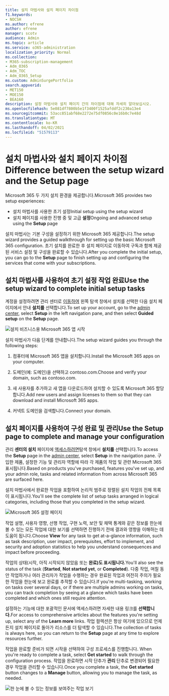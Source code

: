 ```yaml
---
title: 설치 마법사와 설치 페이지 차이점
f1.keywords:
- NOCSH
ms.author: efrene
author: efrene
manager: scotv
audience: Admin
ms.topic: article
ms.service: o365-administration
localization_priority: Normal
ms.collection:
- M365-subscription-management
- Adm_O365
- Adm_TOC
- Adm_O365_Setup
ms.custom: AdminSurgePortfolio
search.appverid:
- MET150
- MOE150
- BEA160
description: 설정 마법사와 설치 페이지 간의 차이점에 대해 자세히 알아보십시오.
ms.openlocfilehash: 5e081df7800b5e1f3400f1525afddf2c230a13e4
ms.sourcegitcommit: 53acc851abf68e2272e75df0856c0e16b0c7e48d
ms.translationtype: MT
ms.contentlocale: ko-KR
ms.lasthandoff: 04/02/2021
ms.locfileid: "51579113"
---
```

# <a name="difference-between-the-setup-wizard-and-the-setup-page"></a><span data-ttu-id="6e636-103">설치 마법사와 설치 페이지 차이점</span><span class="sxs-lookup"><span data-stu-id="6e636-103">Difference between the setup wizard and the Setup page</span></span>

<span data-ttu-id="6e636-104">Microsoft 365 두 가지 설치 환경을 제공합니다.</span><span class="sxs-lookup"><span data-stu-id="6e636-104">Microsoft 365 provides two setup experiences:</span></span> 

- <span data-ttu-id="6e636-105">설치 마법사를 사용한 초기 설정</span><span class="sxs-lookup"><span data-stu-id="6e636-105">Initial setup using the setup wizard</span></span>
- <span data-ttu-id="6e636-106">설치 페이지를 사용한 진행 중 및 고급 **설정**</span><span class="sxs-lookup"><span data-stu-id="6e636-106">Ongoing and advanced setup using the **Setup** page</span></span>

<span data-ttu-id="6e636-107">설치 마법사는 기본 구성을 설정하기 위한 Microsoft 365 제공합니다.</span><span class="sxs-lookup"><span data-stu-id="6e636-107">The setup wizard provides a guided walkthrough for setting up the basic Microsoft 365 configuration.</span></span> <span data-ttu-id="6e636-108">초기 설치를 완료한 후 설치  페이지로 이동하여 구독과 함께 제공된 서비스 설정 및 구성을 완료할 수 있습니다.</span><span class="sxs-lookup"><span data-stu-id="6e636-108">After you complete the initial setup, you can go to the **Setup** page to finish setting up and configuring the services that come with your subscriptions.</span></span>

## <a name="use-the-setup-wizard-to-complete-initial-setup-tasks"></a><span data-ttu-id="6e636-109">설치 마법사를 사용하여 초기 설정 작업 완료</span><span class="sxs-lookup"><span data-stu-id="6e636-109">Use the setup wizard to complete initial setup tasks</span></span>

<span data-ttu-id="6e636-110">계정을 설정하려면 관리 센터로 [이동하여](https://go.microsoft.com/fwlink/p/?linkid=2024339)  왼쪽 탐색 창에서 설치를 선택한  다음 설치 페이지에서 안내 **설치를** 선택합니다.</span><span class="sxs-lookup"><span data-stu-id="6e636-110">To set up your account, go to the [admin center](https://go.microsoft.com/fwlink/p/?linkid=2024339), select **Setup** in the left navigation pane, and then select **Guided setup** on the **Setup** page.</span></span>

![설치 비즈니스용 Microsoft 365 앱 시작](../../media/o365b-guided-setup.png)

<span data-ttu-id="6e636-112">설치 마법사가 다음 단계를 안내합니다.</span><span class="sxs-lookup"><span data-stu-id="6e636-112">The setup wizard guides you through the following steps:</span></span>

1. <span data-ttu-id="6e636-113">컴퓨터에 Microsoft 365 앱을 설치합니다.</span><span class="sxs-lookup"><span data-stu-id="6e636-113">Install the Microsoft 365 apps on your computer.</span></span>

2. <span data-ttu-id="6e636-114">도메인(예: 도메인)을 선택하고 contoso.com.</span><span class="sxs-lookup"><span data-stu-id="6e636-114">Choose and verify your domain, such as contoso.com.</span></span>

3. <span data-ttu-id="6e636-115">새 사용자를 추가하고 새 앱을 다운로드하여 설치할 수 있도록 Microsoft 365 할당합니다.</span><span class="sxs-lookup"><span data-stu-id="6e636-115">Add new users and assign licenses to them so that they can download and install Microsoft 365 apps.</span></span>

4. <span data-ttu-id="6e636-116">커넥트 도메인을 검색합니다.</span><span class="sxs-lookup"><span data-stu-id="6e636-116">Connect your domain.</span></span>

## <a name="use-the-setup-page-to-complete-and-manage-your-configuration"></a><span data-ttu-id="6e636-117">설치 페이지를 사용하여 구성 완료 및 관리</span><span class="sxs-lookup"><span data-stu-id="6e636-117">Use the Setup page to complete and manage your configuration</span></span>

<span data-ttu-id="6e636-118">관리 **센터의 설치** 페이지에 [액세스하려면](https://go.microsoft.com/fwlink/p/?linkid=2024339)탐색 창에서 **설치를** 선택합니다.</span><span class="sxs-lookup"><span data-stu-id="6e636-118">To access the **Setup** page in the [admin center](https://go.microsoft.com/fwlink/p/?linkid=2024339), select **Setup** in the navigation pane.</span></span> <span data-ttu-id="6e636-119">구입한 제품, 설정한 기능 및 관리자 역할에 따라 각 제품의 작업 및 관련 Microsoft 365 표시됩니다.</span><span class="sxs-lookup"><span data-stu-id="6e636-119">Based on products you've purchased, features you've set up, and your admin role, tasks and related information from across Microsoft 365 are surfaced here.</span></span>

<span data-ttu-id="6e636-120">설치 마법사에서 완료한 작업을 포함하여 논리적 범주로 정렬된 설치 작업의 전체 목록이 표시됩니다.</span><span class="sxs-lookup"><span data-stu-id="6e636-120">You'll see the complete list of setup tasks arranged in logical categories, including those that you completed in the setup wizard.</span></span>

![Microsoft 365 설정 페이지](../../media/o365b-setup-page.png)

<span data-ttu-id="6e636-122">작업  설명, 사용자 영향, 선행 작업, 구현 노력, 보안 및 채택 통계와 같은 정보를 한눈에 볼 수 있는 모든 작업에 대한 보기를 선택하면 진행하기 전에 결과와 영향을 이해하는 데 도움이 됩니다.</span><span class="sxs-lookup"><span data-stu-id="6e636-122">Choose **View** for any task to get at-a-glance information, such as task description, user impact, prerequisites, effort to implement, and security and adoption statistics to help you understand consequences and impact before proceeding.</span></span>

<span data-ttu-id="6e636-123">작업의 상태(시작, 아직 시작되지 않았음 또는  **완료)도 표시됩니다.**</span><span class="sxs-lookup"><span data-stu-id="6e636-123">You'll also see the status of the task (**Started**, **Not started yet**, or **Completed**).</span></span> <span data-ttu-id="6e636-124">다중 작업, 며칠 동안 작업하거나 여러 관리자가 작업을 수행하는 경우 완료된 작업과 여전히 주의가 필요한 작업을 한눈에 보고 완료를 추적할 수 있습니다.</span><span class="sxs-lookup"><span data-stu-id="6e636-124">If you're multi-tasking, working on tasks over several days, or if there are multiple admins working on tasks, you can track completion by seeing at a glance which tasks have been completed and which ones still require attention.</span></span> 

<span data-ttu-id="6e636-125">설정하는 기능에 대한 포괄적인 문서에 액세스하려면 자세한 내용 링크를 **선택합니다.**</span><span class="sxs-lookup"><span data-stu-id="6e636-125">For access to comprehensive articles about the features you're setting up, select any of the **Learn more** links.</span></span> <span data-ttu-id="6e636-126">작업 컬렉션은 항상 여기에 있으므로 언제든지 설치  페이지로 돌아가 리소스를 더 탐색할 수 있습니다.</span><span class="sxs-lookup"><span data-stu-id="6e636-126">The collection of tasks is always here, so you can return to the **Setup** page at any time to explore resources further.</span></span>

<span data-ttu-id="6e636-127">작업을 완료할 준비가 되면 시작을 선택하여 구성 프로세스를 진행합니다. </span><span class="sxs-lookup"><span data-stu-id="6e636-127">When you're ready to complete a task, select **Get started** to walk through the configuration process.</span></span> <span data-ttu-id="6e636-128">작업을 완료하면 시작  단추가 **관리** 단추로 변경되어 필요한 경우 작업을 관리할 수 있습니다.</span><span class="sxs-lookup"><span data-stu-id="6e636-128">Once you complete a task, the **Get started** button changes to a **Manage** button, allowing you to manage the task, as needed.</span></span>

![한 눈에 볼 수 있는 정보를 보여주는 작업 보기](../../media/o365b-at-a-glance.png)
